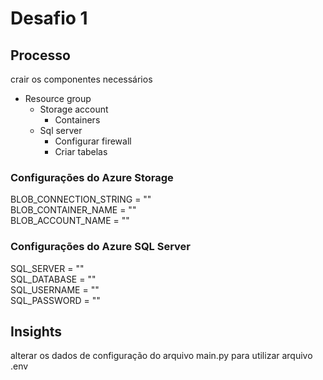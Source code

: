# Desafio 1

## Processo
crair os componentes necessários
- Resource group
  - Storage account
    - Containers
  - Sql server
    - Configurar firewall
    - Criar tabelas


### Configurações do Azure Storage
BLOB_CONNECTION_STRING = ""  
BLOB_CONTAINER_NAME = ""  
BLOB_ACCOUNT_NAME = ""  


### Configurações do Azure SQL Server
SQL_SERVER   = ""  
SQL_DATABASE = ""  
SQL_USERNAME = ""  
SQL_PASSWORD = ""  


## Insights
alterar os dados de configuração do arquivo main.py para utilizar arquivo .env